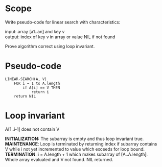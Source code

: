 # Scope
Write pseudo-code for linear search with characteristics:

input: array [a1..an] and key v  
output: index of key v in array or value NIL if not found

Prove algorithm correct using loop invariant.

# Pseudo-code
```
LINEAR-SEARCH(A, V)
	FOR i = 1 to A.length
		if A[i] == V THEN
			return i
	return NIL
```

# Loop invariant
A[1..i-1] does not contain V

**INITIALIZATION:** The subarray is empty and thus loop invariant true.  
**MAINTENANCE**: Loop is terminated by returning index if subarray contains V while i not yet incremented to value which exceeds for loop bound.
**TERMINATION**: i = A.length + 1 which makes subarray of [A..A.length]. Whole array evaluated and V not found. NIL returned.
